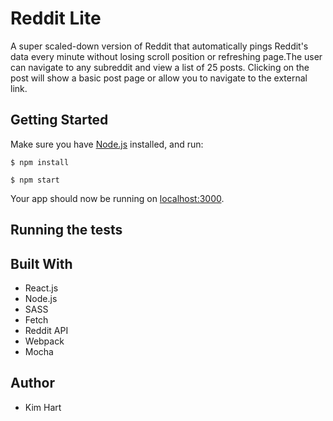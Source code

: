 # Reddit Lite
A super scaled-down version of Reddit that automatically pings Reddit's data every minute without losing scroll position or refreshing page.The user can navigate to any subreddit and view a list of 25 posts. Clicking on the post will show a basic post page or allow you to navigate to the external link.

## Getting Started
Make sure you have [Node.js](https://nodejs.org/en/) installed, and run:

`$ npm install`

`$ npm start`

Your app should now be running on [localhost:3000](http://localhost:3000/).

## Running the tests

## Built With
* React.js
* Node.js
* SASS
* Fetch
* Reddit API
* Webpack
* Mocha

## Author
* Kim Hart
